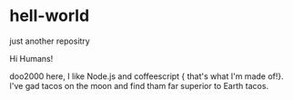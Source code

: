 # hell-world
just another repositry

Hi Humans!

doo2000 here, I like Node.js and coffeescript { that's what I'm made of!}.
I've gad tacos on the moon and find tham far superior to Earth tacos.

